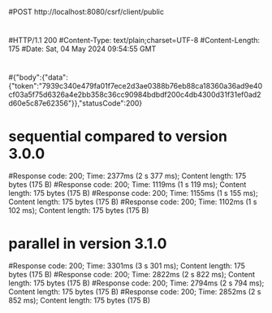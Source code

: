 #POST http://localhost:8080/csrf/client/public
#
#HTTP/1.1 200
#Content-Type: text/plain;charset=UTF-8
#Content-Length: 175
#Date: Sat, 04 May 2024 09:54:55 GMT
#
#{"body":{"data":{"token":"7939c340e479fa01f7ece2d3ae0388b76eb88ca18360a36ad9e40cf03a5f75d6326a4e2bb358c36cc90984bdbdf200c4db4300d31f31ef0ad2d60e5c87e62356"}},"statusCode":200}
#


# sequential compared to version 3.0.0

#Response code: 200; Time: 2377ms (2 s 377 ms); Content length: 175 bytes (175 B)
#Response code: 200; Time: 1119ms (1 s 119 ms); Content length: 175 bytes (175 B)
#Response code: 200; Time: 1155ms (1 s 155 ms); Content length: 175 bytes (175 B)
#Response code: 200; Time: 1102ms (1 s 102 ms); Content length: 175 bytes (175 B)



# parallel in version 3.1.0

#Response code: 200; Time: 3301ms (3 s 301 ms); Content length: 175 bytes (175 B)
#Response code: 200; Time: 2822ms (2 s 822 ms); Content length: 175 bytes (175 B)
#Response code: 200; Time: 2794ms (2 s 794 ms); Content length: 175 bytes (175 B)
#Response code: 200; Time: 2852ms (2 s 852 ms); Content length: 175 bytes (175 B)